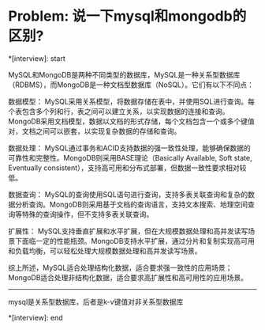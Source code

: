 # Problem: 说一下mysql和mongodb的区别?

*[interview]: start

MySQL和MongoDB是两种不同类型的数据库，MySQL是一种关系型数据库（RDBMS），而MongoDB是一种文档型数据库（NoSQL）。它们有以下不同点：


数据模型： MySQL采用关系模型，将数据存储在表中，并使用SQL进行查询。每个表包含多个列和行，表之间可以建立关系，以实现数据的连接和查询。MongoDB采用文档模型，数据以文档的形式存储，每个文档包含一个或多个键值对，文档之间可以嵌套，以实现复杂数据的存储和查询。

数据处理： MySQL通过事务和ACID支持数据的强一致性处理，能够确保数据的可靠性和完整性。MongoDB则采用BASE理论（Basically Available, Soft state, Eventually consistent），支持高可用和分布式部署，但数据一致性要求相对较低。

数据查询： MySQL的查询使用SQL语句进行查询，支持多表关联查询和复杂的数据分析查询。MongoDB则采用基于文档的查询语言，支持文本搜索、地理空间查询等特殊的查询操作，但不支持多表关联查询。

扩展性： MySQL支持垂直扩展和水平扩展，但在大规模数据处理和高并发读写场景下面临一定的性能瓶颈。MongoDB支持水平扩展，通过分片和复制实现高可用和负载均衡，可以轻松处理大规模数据处理和高并发读写场景。

综上所述，MySQL适合处理结构化数据，适合要求强一致性的应用场景；MongoDB适合处理非结构化数据，适合要求高扩展性和高可用性的应用场景。

---------------------
mysql是关系型数据库，后者是k-v键值对非关系型数据库


*[interview]: end
